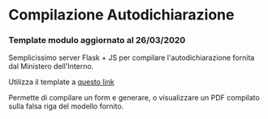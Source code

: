 # Compilazione Autodichiarazione

### Template modulo aggiornato al 26/03/2020

Semplicissimo server Flask + JS per compilare l'autodichiarazione fornita dal 
Ministero dell'Interno.

Utilizza il template a
[questo link](https://www.interno.gov.it/sites/default/files/allegati/nuovo_modello_autodichiarazione_26.03.2020_editabile.pdf) 

Permette di compilare un form e generare, o visualizzare un PDF compilato 
sulla falsa riga del modello fornito. 
